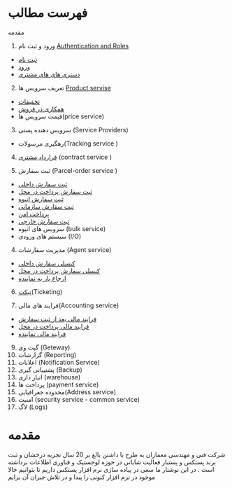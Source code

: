 # فهرست مطالب
 مقدمه
1. ورود و ثبت نام [Authentication and Roles](2-Authentication-and-Roles/AuthenticationAndRole.md)
  - [ثبت نام ](#ثبت-نام)
  - [ورود ](#-ورود)
  - [دستری های های مشتری](#دسترسی-cod) 
2. تعریف سرویس ها [Product servise](2-Product-service/../2-Product-servise/ProductServise.md) 
  - [تخفیفات ](#تخفیفات)
  - [همکاری در فروش](#همکاری-در-فروش)
  - قیمت سرویس ها(price service)

3. سرویس دهنده پستی (Service Providers)
  
  - رهگیری مرسولات(Tracking service )


4.  [قرارداد مشتری](#قرارداد-های-مشتری) (contract service )
   
5. ثبت سفارش (Parcel-order service )
  - [ثبت سفارش داخلی ](#ثبت-سفارش-داخلی)
  - [ثبت سفارش پرداخت در محل ](#ثبت-سفارش-cod)
  - [ثبت سفارش انبوه ](#ثبت-سفارش-انبوه)
  - [ثبت سفارش سازمانی ](#ثبت-سفارش-سازمانی)
  - [پرداخت امن ](#پرداخت-امن)
  - [ثبت سفارش خارجی ](#ثبت-سفارش-خارجی)
  - سرویس های انبوه (bulk service)
  - سیستم های ورودی (I/O)

4. مدیریت سفارشات (Agent service)
  - [کنسلی سفارش داخلی](#کنسلی-سفارش-داخلی)
  - [کنسلی سفارش پرداخت در محل  ](#کنسلی-سفارش-cod)
  - [ارجاع بار به نماینده](#پروسه-ارجاع-بار-به-نماینده-و-جمع-آوری-بار)


6.  [تیکت](#تیکت)(Ticketing)
     
 
8. فرایند های مالی(Accounting service)
  - [فرایند مالی بعد از ثبت سفارش](#فرایند-مالی-بعد-از-ثبت-سفارش)
  -  [فرایند مالی پرداخت در محل](#فرایند-مالی-cod)
  - [فرایند مالی نماینده](#فرایند-مالی-نماینده-ها) 

9. گیت وی (Geteway)
10. گزارشات (Reporting)
11. اعلانات (Notification Service) 
12. پشتیبانی گیری (Backup)
13. انبار داری (warehouse)
14. پرداخت ها (payment service)
15. محدوده جغرافیایی(Address service)
16. امنیت (security service - common service)
17. لاگ (Logs)

# مقدمه
 شرکت فنی و مهندسی معماران به طرح با داشتن بالغ بر 20 سال تجربه درخشان و ثبت برند پستکس و پستبار فعالیت شایانی در حوزه لوجستیک و فناوری اطلاعات برداشته است . در ابن نوشتار ما سعی در پیاده سازی نرم افزار پستکس داریم تا بتوانیم خالا موجود در نرم افزار کنونی را پیدا و در تلاش جبران آن برایم 
